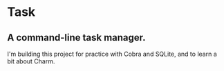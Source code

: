 # Task
## A command-line task manager.

I'm building this project for practice with Cobra and SQLite, and to learn a bit about Charm.
